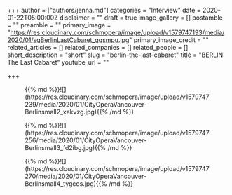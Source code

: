 +++
author = ["authors/jenna.md"]
categories = "Interview"
date = 2020-01-22T05:00:00Z
disclaimer = ""
draft = true
image_gallery = []
postamble = ""
preamble = ""
primary_image = "https://res.cloudinary.com/schmopera/image/upload/v1579747193/media/2020/01/sqBerlinLastCabaret_qqsmpu.jpg"
primary_image_credit = ""
related_articles = []
related_companies = []
related_people = []
short_description = "short"
slug = "berlin-the-last-cabaret"
title = "BERLIN: The Last Cabaret"
youtube_url = ""

+++
<figure data-type="image">{{% md %}}![](https://res.cloudinary.com/schmopera/image/upload/v1579747239/media/2020/01/CityOperaVancouver-Berlinsmall2_xakvzg.jpg){{% /md %}}

<figcaption></figcaption>

</figure>

<figure data-type="image">{{% md %}}![](https://res.cloudinary.com/schmopera/image/upload/v1579747256/media/2020/01/CityOperaVancouver-Berlinsmall3_fd2ibg.jpg){{% /md %}}

<figcaption></figcaption>

</figure>

<figure data-type="image">{{% md %}}![](https://res.cloudinary.com/schmopera/image/upload/v1579747270/media/2020/01/CityOperaVancouver-Berlinsmall4_tygcos.jpg){{% /md %}}

<figcaption></figcaption>

</figure>